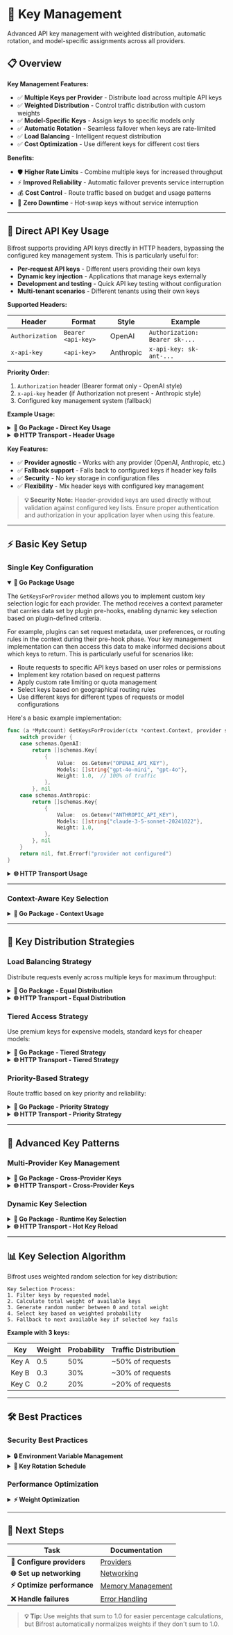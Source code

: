 # 🔑 Key Management

Advanced API key management with weighted distribution, automatic rotation, and model-specific assignments across all providers.

## 📋 Overview

**Key Management Features:**

- ✅ **Multiple Keys per Provider** - Distribute load across multiple API keys
- ✅ **Weighted Distribution** - Control traffic distribution with custom weights
- ✅ **Model-Specific Keys** - Assign keys to specific models only
- ✅ **Automatic Rotation** - Seamless failover when keys are rate-limited
- ✅ **Load Balancing** - Intelligent request distribution
- ✅ **Cost Optimization** - Use different keys for different cost tiers

**Benefits:**

- 🛡️ **Higher Rate Limits** - Combine multiple keys for increased throughput
- ⚡ **Improved Reliability** - Automatic failover prevents service interruption
- 💰 **Cost Control** - Route traffic based on budget and usage patterns
- 🔧 **Zero Downtime** - Hot-swap keys without service interruption

---

## 🔑 Direct API Key Usage

Bifrost supports providing API keys directly in HTTP headers, bypassing the configured key management system. This is particularly useful for:

- **Per-request API keys** - Different users providing their own keys
- **Dynamic key injection** - Applications that manage keys externally
- **Development and testing** - Quick API key testing without configuration
- **Multi-tenant scenarios** - Different tenants using their own keys

**Supported Headers:**

| Header          | Format             | Style       | Example                        |
| --------------- | ------------------ | ----------- | ------------------------------ |
| `Authorization` | `Bearer <api-key>` | OpenAI      | `Authorization: Bearer sk-...` |
| `x-api-key`     | `<api-key>`        | Anthropic   | `x-api-key: sk-ant-...`        |

**Priority Order:**
1. `Authorization` header (Bearer format only - OpenAI style)
2. `x-api-key` header (if Authorization not present - Anthropic style)
3. Configured key management system (fallback)

**Example Usage:**

<details>
<summary><strong>🔧 Go Package - Direct Key Usage</strong></summary>

You can provide API keys directly in the context when making requests, bypassing the key management system:

```go
package main

import (
    "context"
    "fmt"
    "log"

    bifrost "github.com/maximhq/bifrost/core"
    "github.com/maximhq/bifrost/core/schemas"
)

func main() {
    // Initialize Bifrost client
    client, err := bifrost.Init(schemas.BifrostConfig{
        // Account can be minimal or empty for direct key usage
        Account: &YourAccount{},
    })
    if err != nil {
        log.Fatal(err)
    }

    // Method 1: Set key directly in context
    ctx := context.Background()
    key := schemas.Key{
        ID:     "direct-provided",
        Value:  "sk-your-openai-key-here",
        Models: []string{},  // Empty allows all models
        Weight: 1.0,
    }
    ctx = context.WithValue(ctx, schemas.BifrostContextKey, key)

    // Make request with explicit key
    request := &schemas.BifrostRequest{
        Provider: schemas.OpenAI,
        Model:    "gpt-4o-mini",
        Input: schemas.RequestInput{
            ChatCompletionInput: &[]schemas.BifrostMessage{
                {
                    Role:    schemas.ModelChatMessageRoleUser,
                    Content: schemas.MessageContent{ContentStr: &[]string{"Hello!"}[0]},
                },
            },
        },
    }

    response, err := client.ChatCompletionRequest(ctx, request)
    if err != nil {
        log.Fatal(err)
    }

    fmt.Printf("Response: %s\n", *response.Choices[0].Message.Content.ContentStr)
}

// Minimal account implementation for direct key usage
type EmptyAccount struct{}

func (a *EmptyAccount) GetKeysForProvider(ctx *context.Context, provider schemas.ModelProvider) ([]schemas.Key, error) {
    return []schemas.Key{}, fmt.Errorf("no keys configured - use context keys")
}

func (a *EmptyAccount) GetConfigForProvider(provider schemas.ModelProvider) (schemas.ProviderConfig, error) {
    return schemas.ProviderConfig{}, nil
}

func (a *EmptyAccount) GetConfiguredProviders() ([]schemas.ModelProvider, error) {
    return []schemas.ModelProvider{schemas.OpenAI, schemas.Anthropic}, nil
}
```

**Helper function for easier key injection:**

```go
// Helper function to create context with API key
func WithAPIKey(ctx context.Context, apiKey string) context.Context {
    key := schemas.Key{
        ID:     "context-provided",
        Value:  apiKey,
        Models: []string{}, // Empty allows all models
        Weight: 1.0,
    }
    return context.WithValue(ctx, schemas.BifrostContextKey, key)
}

// Usage
ctx := WithAPIKey(context.Background(), "sk-your-api-key")
response, err := client.ChatCompletionRequest(ctx, request)
```

</details>

<details>
<summary><strong>🌐 HTTP Transport - Header Usage</strong></summary>

```bash
# Using Authorization header with Bearer format (OpenAI style)
curl -X POST http://localhost:8080/v1/chat/completions \
  -H "Content-Type: application/json" \
  -H "Authorization: Bearer sk-your-openai-key-here" \
  -d '{
    "model": "openai/gpt-4o-mini",
    "messages": [{"role": "user", "content": "Hello!"}]
  }'

# Using x-api-key header (Anthropic style)
curl -X POST http://localhost:8080/v1/chat/completions \
  -H "Content-Type: application/json" \
  -H "x-api-key: sk-ant-your-anthropic-key-here" \
  -d '{
    "model": "anthropic/claude-3-5-sonnet-20241022",
    "messages": [{"role": "user", "content": "Hello!"}]
  }'
```

</details>

**Key Features:**
- ✅ **Provider agnostic** - Works with any provider (OpenAI, Anthropic, etc.)
- ✅ **Fallback support** - Falls back to configured keys if header key fails
- ✅ **Security** - No key storage in configuration files
- ✅ **Flexibility** - Mix header keys with configured key management

> **💡 Security Note:** Header-provided keys are used directly without validation against configured key lists. Ensure proper authentication and authorization in your application layer when using this feature.

---

## ⚡ Basic Key Setup

### Single Key Configuration

<details open>
<summary><strong>🔧 Go Package Usage</strong></summary>

The `GetKeysForProvider` method allows you to implement custom key selection logic for each provider. The method receives a context parameter that carries data set by plugin pre-hooks, enabling dynamic key selection based on plugin-defined criteria.

For example, plugins can set request metadata, user preferences, or routing rules in the context during their pre-hook phase. Your key management implementation can then access this data to make informed decisions about which keys to return. This is particularly useful for scenarios like:

- Route requests to specific API keys based on user roles or permissions
- Implement key rotation based on request patterns
- Apply custom rate limiting or quota management
- Select keys based on geographical routing rules
- Use different keys for different types of requests or model configurations

Here's a basic example implementation:

```go
func (a *MyAccount) GetKeysForProvider(ctx *context.Context, provider schemas.ModelProvider) ([]schemas.Key, error) {
    switch provider {
    case schemas.OpenAI:
        return []schemas.Key{
            {
                Value:  os.Getenv("OPENAI_API_KEY"),
                Models: []string{"gpt-4o-mini", "gpt-4o"},
                Weight: 1.0,  // 100% of traffic
            },
        }, nil
    case schemas.Anthropic:
        return []schemas.Key{
            {
                Value:  os.Getenv("ANTHROPIC_API_KEY"),
                Models: []string{"claude-3-5-sonnet-20241022"},
                Weight: 1.0,
            },
        }, nil
    }
    return nil, fmt.Errorf("provider not configured")
}
```

</details>

<details>
<summary><strong>🌐 HTTP Transport Usage</strong></summary>

**Configuration (`config.json`):**

```json
{
  "providers": {
    "openai": {
      "keys": [
        {
          "value": "env.OPENAI_API_KEY",
          "models": ["gpt-4o-mini", "gpt-4o"],
          "weight": 1.0
        }
      ]
    },
    "anthropic": {
      "keys": [
        {
          "value": "env.ANTHROPIC_API_KEY",
          "models": ["claude-3-5-sonnet-20241022"],
          "weight": 1.0
        }
      ]
    }
  }
}
```

**Environment variables:**

```bash
export OPENAI_API_KEY="sk-..."
export ANTHROPIC_API_KEY="sk-ant-..."
```

</details>

---

### Context-Aware Key Selection

<details>
<summary><strong>🔧 Go Package - Context Usage</strong></summary>

The `GetKeysForProvider` method receives a context that can contain data from any source that sets values before the Bifrost request. This includes plugin pre-hooks, application logic, middleware, or direct context manipulation. Here's an example that demonstrates various context-based key selection strategies:

```go
type ContextAwareAccount struct {
    standardKeys []schemas.Key
    premiumKeys  []schemas.Key
}

func (a *ContextAwareAccount) GetKeysForProvider(ctx *context.Context, provider schemas.ModelProvider) ([]schemas.Key, error) {
    if provider != schemas.OpenAI {
        return nil, fmt.Errorf("provider not supported")
    }

    // Access context values from any source
    if ctx != nil {
        // Example: Application-set user role
        if userRole, ok := (*ctx).Value("user_role").(string); ok {
            switch userRole {
            case "premium":
                return a.premiumKeys, nil
            case "standard":
                return a.standardKeys, nil
            }
        }

        // Example: Middleware-set geographic region
        if region, ok := (*ctx).Value("geo_region").(string); ok {
            // Return region-specific keys
            switch region {
            case "eu":
                return []schemas.Key{{
                    Value:  os.Getenv("OPENAI_EU_KEY"),
                    Models: []string{"gpt-4o-mini", "gpt-4o"},
                    Weight: 1.0,
                }}, nil
            case "us":
                return []schemas.Key{{
                    Value:  os.Getenv("OPENAI_US_KEY"),
                    Models: []string{"gpt-4o-mini", "gpt-4o"},
                    Weight: 1.0,
                }}, nil
            }
        }

        // Example: Plugin-set request priority
        if priority, ok := (*ctx).Value("request_priority").(string); ok {
            switch priority {
            case "high":
                return []schemas.Key{{
                    Value:  os.Getenv("OPENAI_DEDICATED_KEY"),
                    Models: []string{"gpt-4o"},
                    Weight: 1.0,
                }}, nil
            }
        }

        // Example: Direct context value from application code
        if customKey, ok := (*ctx).Value("custom_api_key").(string); ok {
            return []schemas.Key{{
                Value:  customKey,
                Models: []string{"gpt-4o-mini", "gpt-4o"},
                Weight: 1.0,
            }}, nil
        }
    }

    // Default to standard keys if no context or matching criteria
    return a.standardKeys, nil
}
```

This implementation demonstrates:
- Reading context values set by various sources
- Application-level user role based selection
- Geographic routing from middleware
- Priority-based selection from plugins
- Custom key injection through direct context manipulation

You can set context values in several ways:

```go
// Direct in your application code
ctx := context.WithValue(context.Background(), "user_role", "premium")

// In middleware
func MyMiddleware(next http.Handler) http.Handler {
    return http.HandlerFunc(func(w http.ResponseWriter, r *http.Request) {
        ctx := context.WithValue(r.Context(), "geo_region", "eu")
        next.ServeHTTP(w, r.WithContext(ctx))
    })
}

// In a plugin's PreHook
func (p *MyPlugin) PreHook(ctx *context.Context, req *schemas.BifrostRequest) (*schemas.BifrostRequest, *schemas.PluginShortCircuit, error) {
    *ctx = context.WithValue(*ctx, "request_priority", "high")
    return req, nil, nil
}

// When making a Bifrost request
ctx := context.WithValue(context.Background(), "custom_api_key", "sk-...")
response, err := client.ChatCompletionRequest(ctx, request)
```

</details>

---

## 🔄 Key Distribution Strategies

### Load Balancing Strategy

Distribute requests evenly across multiple keys for maximum throughput:

<details>
<summary><strong>🔧 Go Package - Equal Distribution</strong></summary>

```go
func (a *MyAccount) GetKeysForProvider(ctx *context.Context, provider schemas.ModelProvider) ([]schemas.Key, error) {
    if provider == schemas.OpenAI {
        return []schemas.Key{
            {
                Value:  os.Getenv("OPENAI_KEY_1"),
                Models: []string{"gpt-4o-mini", "gpt-4o"},
                Weight: 0.25,  // 25% each for even distribution
            },
            {
                Value:  os.Getenv("OPENAI_KEY_2"),
                Models: []string{"gpt-4o-mini", "gpt-4o"},
                Weight: 0.25,
            },
            {
                Value:  os.Getenv("OPENAI_KEY_3"),
                Models: []string{"gpt-4o-mini", "gpt-4o"},
                Weight: 0.25,
            },
            {
                Value:  os.Getenv("OPENAI_KEY_4"),
                Models: []string{"gpt-4o-mini", "gpt-4o"},
                Weight: 0.25,
            },
        }, nil
    }
    return nil, fmt.Errorf("provider not configured")
}
```

</details>

<details>
<summary><strong>🌐 HTTP Transport - Equal Distribution</strong></summary>

```json
{
  "providers": {
    "openai": {
      "keys": [
        {
          "value": "env.OPENAI_KEY_1",
          "models": ["gpt-4o-mini", "gpt-4o"],
          "weight": 0.25
        },
        {
          "value": "env.OPENAI_KEY_2",
          "models": ["gpt-4o-mini", "gpt-4o"],
          "weight": 0.25
        },
        {
          "value": "env.OPENAI_KEY_3",
          "models": ["gpt-4o-mini", "gpt-4o"],
          "weight": 0.25
        },
        {
          "value": "env.OPENAI_KEY_4",
          "models": ["gpt-4o-mini", "gpt-4o"],
          "weight": 0.25
        }
      ]
    }
  }
}
```

**Environment setup:**

```bash
export OPENAI_KEY_1="sk-1..."
export OPENAI_KEY_2="sk-2..."
export OPENAI_KEY_3="sk-3..."
export OPENAI_KEY_4="sk-4..."
```

</details>

### Tiered Access Strategy

Use premium keys for expensive models, standard keys for cheaper models:

<details>
<summary><strong>🔧 Go Package - Tiered Strategy</strong></summary>

```go
func (a *MyAccount) GetKeysForProvider(ctx *context.Context, provider schemas.ModelProvider) ([]schemas.Key, error) {
    if provider == schemas.OpenAI {
        return []schemas.Key{
            // Standard keys for cheap models
            {
                Value:  os.Getenv("OPENAI_STANDARD_KEY_1"),
                Models: []string{"gpt-4o-mini"},  // Cheap model only
                Weight: 0.4,
            },
            {
                Value:  os.Getenv("OPENAI_STANDARD_KEY_2"),
                Models: []string{"gpt-4o-mini"},
                Weight: 0.3,
            },
            // Premium keys for expensive models
            {
                Value:  os.Getenv("OPENAI_PREMIUM_KEY_1"),
                Models: []string{"gpt-4o", "gpt-4o-mini"},  // All models
                Weight: 0.2,
            },
            {
                Value:  os.Getenv("OPENAI_PREMIUM_KEY_2"),
                Models: []string{"gpt-4o", "gpt-4o-mini"},
                Weight: 0.1,
            },
        }, nil
    }
    return nil, fmt.Errorf("provider not configured")
}
```

**Result:** Cost optimization with dedicated premium keys for expensive models

</details>

<details>
<summary><strong>🌐 HTTP Transport - Tiered Strategy</strong></summary>

```json
{
  "providers": {
    "openai": {
      "keys": [
        {
          "value": "env.OPENAI_STANDARD_KEY_1",
          "models": ["gpt-4o-mini"],
          "weight": 0.4
        },
        {
          "value": "env.OPENAI_STANDARD_KEY_2",
          "models": ["gpt-4o-mini"],
          "weight": 0.3
        },
        {
          "value": "env.OPENAI_PREMIUM_KEY_1",
          "models": ["gpt-4o", "gpt-4o-mini"],
          "weight": 0.2
        },
        {
          "value": "env.OPENAI_PREMIUM_KEY_2",
          "models": ["gpt-4o", "gpt-4o-mini"],
          "weight": 0.1
        }
      ]
    }
  }
}
```

</details>

### Priority-Based Strategy

Route traffic based on key priority and reliability:

<details>
<summary><strong>🔧 Go Package - Priority Strategy</strong></summary>

```go
func (a *MyAccount) GetKeysForProvider(ctx *context.Context, provider schemas.ModelProvider) ([]schemas.Key, error) {
    if provider == schemas.OpenAI {
        return []schemas.Key{
            // Primary key (highest priority)
            {
                Value:  os.Getenv("OPENAI_PRIMARY_KEY"),
                Models: []string{"gpt-4o-mini", "gpt-4o"},
                Weight: 0.6,  // 60% traffic to primary
            },
            // Secondary keys (backup)
            {
                Value:  os.Getenv("OPENAI_BACKUP_KEY_1"),
                Models: []string{"gpt-4o-mini", "gpt-4o"},
                Weight: 0.3,  // 30% to first backup
            },
            {
                Value:  os.Getenv("OPENAI_BACKUP_KEY_2"),
                Models: []string{"gpt-4o-mini", "gpt-4o"},
                Weight: 0.1,  // 10% to second backup
            },
        }, nil
    }
    return nil, fmt.Errorf("provider not configured")
}
```

</details>

<details>
<summary><strong>🌐 HTTP Transport - Priority Strategy</strong></summary>

```json
{
  "providers": {
    "openai": {
      "keys": [
        {
          "value": "env.OPENAI_PRIMARY_KEY",
          "models": ["gpt-4o-mini", "gpt-4o"],
          "weight": 0.6
        },
        {
          "value": "env.OPENAI_BACKUP_KEY_1",
          "models": ["gpt-4o-mini", "gpt-4o"],
          "weight": 0.3
        },
        {
          "value": "env.OPENAI_BACKUP_KEY_2",
          "models": ["gpt-4o-mini", "gpt-4o"],
          "weight": 0.1
        }
      ]
    }
  }
}
```

</details>

---

## 🎯 Advanced Key Patterns

### Multi-Provider Key Management

<details>
<summary><strong>🔧 Go Package - Cross-Provider Keys</strong></summary>

```go
func (a *MyAccount) GetKeysForProvider(ctx *context.Context, provider schemas.ModelProvider) ([]schemas.Key, error) {
    switch provider {
    case schemas.OpenAI:
        return []schemas.Key{
            {
                Value:  os.Getenv("OPENAI_KEY_1"),
                Models: []string{"gpt-4o-mini", "gpt-4o"},
                Weight: 0.7,
            },
            {
                Value:  os.Getenv("OPENAI_KEY_2"),
                Models: []string{"gpt-4o"},
                Weight: 0.3,
            },
        }, nil
    case schemas.Anthropic:
        return []schemas.Key{
            {
                Value:  os.Getenv("ANTHROPIC_KEY_1"),
                Models: []string{"claude-3-5-sonnet-20241022"},
                Weight: 0.8,
            },
            {
                Value:  os.Getenv("ANTHROPIC_KEY_2"),
                Models: []string{"claude-3-5-sonnet-20241022"},
                Weight: 0.2,
            },
        }, nil
    case schemas.Bedrock:
        return []schemas.Key{
            {
                Value:  os.Getenv("AWS_ACCESS_KEY_ID"),
                Models: []string{"anthropic.claude-3-5-sonnet-20241022-v2:0"},
                Weight: 1.0,
            },
        }, nil
    }
    return nil, fmt.Errorf("provider %s not configured", provider)
}
```

</details>

<details>
<summary><strong>🌐 HTTP Transport - Cross-Provider Keys</strong></summary>

```json
{
  "providers": {
    "openai": {
      "keys": [
        {
          "value": "env.OPENAI_KEY_1",
          "models": ["gpt-4o-mini", "gpt-4o"],
          "weight": 0.7
        },
        {
          "value": "env.OPENAI_KEY_2",
          "models": ["gpt-4o"],
          "weight": 0.3
        }
      ]
    },
    "anthropic": {
      "keys": [
        {
          "value": "env.ANTHROPIC_KEY_1",
          "models": ["claude-3-5-sonnet-20241022"],
          "weight": 0.8
        },
        {
          "value": "env.ANTHROPIC_KEY_2",
          "models": ["claude-3-5-sonnet-20241022"],
          "weight": 0.2
        }
      ]
    },
    "bedrock": {
      "keys": [
        {
          "models": ["anthropic.claude-3-5-sonnet-20241022-v2:0"],
          "weight": 1.0,
          "bedrock_key_config": {
            "access_key": "env.AWS_ACCESS_KEY_ID",
            "secret_key": "env.AWS_SECRET_ACCESS_KEY",
            "session_token": "env.AWS_SESSION_TOKEN",
            "region": "us-east-1",
            "arn": "arn:aws:iam::123456789012:role/BedrockRole"
          }
        }
      ],
    }
  }
}
```

</details>

### Dynamic Key Selection

<details>
<summary><strong>🔧 Go Package - Runtime Key Selection</strong></summary>

```go
type DynamicAccount struct {
    keyRotationInterval time.Duration
    lastRotation        time.Time
    currentKeyIndex     int
    keys                map[schemas.ModelProvider][]schemas.Key
}

func (a *DynamicAccount) GetKeysForProvider(ctx *context.Context, provider schemas.ModelProvider) ([]schemas.Key, error) {
    // Rotate keys every hour
    if time.Since(a.lastRotation) > a.keyRotationInterval {
        a.rotateKeys()
        a.lastRotation = time.Now()
    }

    if keys, exists := a.keys[provider]; exists {
        return keys, nil
    }
    return nil, fmt.Errorf("provider not configured")
}

func (a *DynamicAccount) rotateKeys() {
    // Implement key rotation logic
    // Could fetch new keys from secret management system
    log.Info("Rotating API keys...")
}
```

</details>

<details>
<summary><strong>🌐 HTTP Transport - Hot Key Reload</strong></summary>

This feature is under development.

</details>

---

## 📊 Key Selection Algorithm

Bifrost uses weighted random selection for key distribution:

```text
Key Selection Process:
1. Filter keys by requested model
2. Calculate total weight of available keys
3. Generate random number between 0 and total weight
4. Select key based on weighted probability
5. Fallback to next available key if selected key fails
```

**Example with 3 keys:**

| Key   | Weight | Probability | Traffic Distribution |
| ----- | ------ | ----------- | -------------------- |
| Key A | 0.5    | 50%         | ~50% of requests     |
| Key B | 0.3    | 30%         | ~30% of requests     |
| Key C | 0.2    | 20%         | ~20% of requests     |

---

## 🛠️ Best Practices

### Security Best Practices

<details>
<summary><strong>🔒 Environment Variable Management</strong></summary>

**Recommended approach:**

```bash
# Use descriptive naming
export OPENAI_PRIMARY_KEY="sk-..."
export OPENAI_FALLBACK_KEY="sk-..."
export ANTHROPIC_PRODUCTION_KEY="sk-ant-..."

# Avoid hardcoding in config files
# ❌ Bad
{
  "value": "sk-actual-key-here"
}

# ✅ Good
{
  "value": "env.OPENAI_API_KEY"
}
```

</details>

<details>
<summary><strong>🔄 Key Rotation Schedule</strong></summary>

**Recommended rotation schedule:**

```text
• Production keys: Every 30 days
• Development keys: Every 90 days
• Backup keys: Every 60 days
• Emergency keys: Keep fresh, rotate every 14 days
```

**Implementation:**

```go
// Track key age and force rotation
type KeyWithMetadata struct {
    schemas.Key
    CreatedAt time.Time
    LastUsed  time.Time
}

func (k *KeyWithMetadata) ShouldRotate() bool {
    return time.Since(k.CreatedAt) > 30*24*time.Hour // 30 days
}
```

</details>

### Performance Optimization

<details>
<summary><strong>⚡ Weight Optimization</strong></summary>

**High-throughput scenario:**

```json
{
  "providers": {
    "openai": {
      "keys": [
        {
          "value": "env.OPENAI_HIGH_LIMIT_KEY",
          "models": ["gpt-4o-mini"],
          "weight": 0.8
        },
        {
          "value": "env.OPENAI_STANDARD_KEY",
          "models": ["gpt-4o-mini"],
          "weight": 0.2
        }
      ]
    }
  }
}
```

**Cost-optimized scenario:**

```json
{
  "providers": {
    "openai": {
      "keys": [
        {
          "value": "env.OPENAI_CHEAP_KEY",
          "models": ["gpt-4o-mini"],
          "weight": 0.9
        },
        {
          "value": "env.OPENAI_PREMIUM_KEY",
          "models": ["gpt-4o"],
          "weight": 0.1
        }
      ]
    }
  }
}
```

</details>

---

## 🎯 Next Steps

| **Task**                    | **Documentation**                         |
| --------------------------- | ----------------------------------------- |
| **🔗 Configure providers**  | [Providers](providers.md)                 |
| **🌐 Set up networking**    | [Networking](networking.md)               |
| **⚡ Optimize performance** | [Memory Management](memory-management.md) |
| **❌ Handle failures**      | [Error Handling](errors.md)               |

> **💡 Tip:** Use weights that sum to 1.0 for easier percentage calculations, but Bifrost automatically normalizes weights if they don't sum to 1.0.
